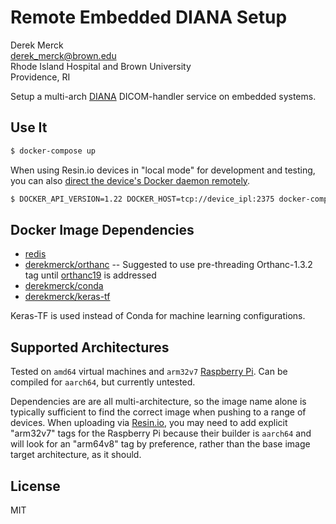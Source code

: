 Remote Embedded DIANA Setup
===========================

Derek Merck  
<derek_merck@brown.edu>  
Rhode Island Hospital and Brown University  
Providence, RI  

Setup a multi-arch [DIANA](https://github.com/derekmerck/diana) DICOM-handler service on embedded systems.


Use It
----------------------

```bash
$ docker-compose up
```

When using Resin.io devices in "local mode" for development and testing, you can also [direct the device's Docker daemon remotely][dev-test].

```bash
$ DOCKER_API_VERSION=1.22 DOCKER_HOST=tcp://device_ipl:2375 docker-compose up -d
```

[dev-test]: https://github.com/resin-io-playground/resinos-compose


Docker Image Dependencies
-------------------------

- [redis](https://hub.docker.com/_/redis/)
- [derekmerck/orthanc](https://github.com/derekmerck/orthanc-xarch) --  Suggested to use pre-threading Orthanc-1.3.2 tag until [orthanc19][] is addressed
- [derekmerck/conda](https://github.com/derekmerck/conda-xarch)
- [derekmerck/keras-tf](https://github.com/derekmerck/conda-xarch)

Keras-TF is used instead of Conda for machine learning configurations.

[orthanc19]: https://bitbucket.org/sjodogne/orthanc/issues/97/intermittent-peer-to-peer-send-failures-w



Supported Architectures
-----------------------

Tested on `amd64` virtual machines and `arm32v7` [Raspberry Pi][].  Can be compiled for `aarch64`, but currently untested.

Dependencies are are all multi-architecture, so the image name alone is typically sufficient to find the correct image when pushing to a range of devices.  When uploading via [Resin.io][], you may need to add explicit "arm32v7" tags for the Raspberry Pi because their builder is `aarch64` and will look for an "arm64v8" tag by preference, rather than the base image target architecture, as it should.

[Resin.io]: https://resin.io
[Raspberry Pi]: https://www.raspberrypi.org

License
-------

MIT
